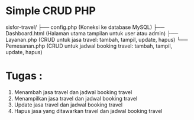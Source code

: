 # Simple CRUD PHP

sisfor-travel/
├── config.php       (Koneksi ke database MySQL)
├── Dashboard.html   (Halaman utama tampilan untuk user atau admin)
├── Layanan.php      (CRUD untuk jasa travel: tambah, tampil, update, hapus)
└── Pemesanan.php    (CRUD untuk jadwal booking travel: tambah, tampil, update, hapus)

# Tugas  :
1. Menambah jasa travel dan jadwal booking travel
2. Menampilkan jasa travel dan jadwal booking travel
3. Update jasa travel dan jadwal booking travel
4. Hapus jasa yang ditawarkan travel dan jadwal booking travel
